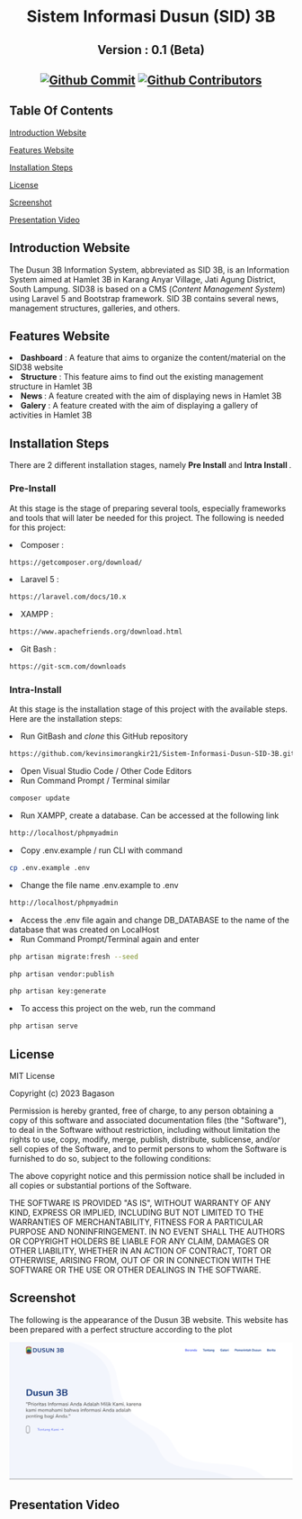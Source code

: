 <div align="center">
<h1> Sistem Informasi Dusun (SID) 3B </h1>
<h2> Version : 0.1 (Beta) <h2>

[![Github Commit](https://img.shields.io/github/commit-activity/m/kevinsimorangkir21/SID38)](#)
[![Github Contributors](https://img.shields.io/badge/all_contributors-6-orange.svg)](#)

</div>

## **Table Of Contents**

[Introduction Website](#)

[Features Website](#)

[Installation Steps](#)

[License](#)

[Screenshot](#)

[Presentation Video](#)

## **Introduction Website**

The Dusun 3B Information System, abbreviated as SID 3B, is an Information System aimed at Hamlet 3B in Karang Anyar Village, Jati Agung District, South Lampung. SID38 is based on a CMS (<i>Content Management System</i>) using Laravel 5 and Bootstrap framework. SID 3B contains several news, management structures, galleries, and others.

## **Features Website**

<li> <b>Dashboard</b> : A feature that aims to organize the content/material on the SID38 website </li> <li><b>Structure</b> : This feature aims to find out the existing management structure in Hamlet 3B <li> <b>News </b> : A feature created with the aim of displaying news in Hamlet 3B <li><b>Galery</b> : A feature created with the aim of displaying a gallery of activities in Hamlet 3B </li>

## **Installation Steps**

There are 2 different installation stages, namely <b> Pre Install</b> and <b> Intra Install </b>.

### **Pre-Install**

At this stage is the stage of preparing several tools, especially frameworks and tools that will later be needed for this project. The following is needed for this project:

<li> Composer :</li>

```bash
https://getcomposer.org/download/
```

<li> Laravel 5 :</li>

```bash
https://laravel.com/docs/10.x
```

<li> XAMPP :</li>

```bash
https://www.apachefriends.org/download.html
```

<li> Git Bash :</li>

```bash
https://git-scm.com/downloads
```

### **Intra-Install**

At this stage is the installation stage of this project with the available steps. Here are the installation steps:

<li> Run GitBash and <i>clone</i> this GitHub repository</li>

```bash
https://github.com/kevinsimorangkir21/Sistem-Informasi-Dusun-SID-3B.git
```

<li> Open Visual Studio Code / Other Code Editors </li>

<li> Run Command Prompt / Terminal similar </li>

```bash
composer update
```

<li> Run XAMPP, create a database. Can be accessed at the following link </li>

```bash
http://localhost/phpmyadmin
```

<li> Copy .env.example / run CLI with command</li>

```bash
cp .env.example .env
```

<li> Change the file name .env.example to .env</li>

```bash
http://localhost/phpmyadmin
```

<li> Access the .env file again and change DB_DATABASE to the name of the database that was created on LocalHost </li>

<li> Run Command Prompt/Terminal again and enter</li>

```bash
php artisan migrate:fresh --seed
```

```bash
php artisan vendor:publish
```

```bash
php artisan key:generate
```

<li> To access this project on the web, run the command</li>

```bash
php artisan serve
```

## **License**
MIT License

Copyright (c) 2023 Bagason

Permission is hereby granted, free of charge, to any person obtaining a copy
of this software and associated documentation files (the "Software"), to deal
in the Software without restriction, including without limitation the rights
to use, copy, modify, merge, publish, distribute, sublicense, and/or sell
copies of the Software, and to permit persons to whom the Software is
furnished to do so, subject to the following conditions:

The above copyright notice and this permission notice shall be included in all
copies or substantial portions of the Software.

THE SOFTWARE IS PROVIDED "AS IS", WITHOUT WARRANTY OF ANY KIND, EXPRESS OR
IMPLIED, INCLUDING BUT NOT LIMITED TO THE WARRANTIES OF MERCHANTABILITY,
FITNESS FOR A PARTICULAR PURPOSE AND NONINFRINGEMENT. IN NO EVENT SHALL THE
AUTHORS OR COPYRIGHT HOLDERS BE LIABLE FOR ANY CLAIM, DAMAGES OR OTHER
LIABILITY, WHETHER IN AN ACTION OF CONTRACT, TORT OR OTHERWISE, ARISING FROM,
OUT OF OR IN CONNECTION WITH THE SOFTWARE OR THE USE OR OTHER DEALINGS IN THE
SOFTWARE.

## **Screenshot**
The following is the appearance of the Dusun 3B website. This website has been prepared with a perfect structure according to the plot

<img src="public/assets/img/documentation1.png" />

## **Presentation Video**
